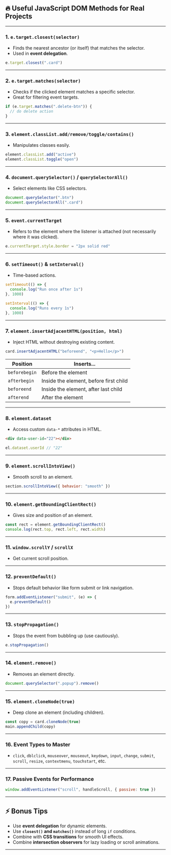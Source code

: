 
## 🔥 Useful JavaScript DOM Methods for Real Projects

---

### 1. **`e.target.closest(selector)`**

* Finds the nearest ancestor (or itself) that matches the selector.
* Used in **event delegation**.

```js
e.target.closest(".card")
```

---

### 2. **`e.target.matches(selector)`**

* Checks if the clicked element matches a specific selector.
* Great for filtering event targets.

```js
if (e.target.matches(".delete-btn")) {
  // do delete action
}
```

---

### 3. **`element.classList.add/remove/toggle/contains()`**

* Manipulates classes easily.

```js
element.classList.add("active")
element.classList.toggle("open")
```

---

### 4. **`document.querySelector()` / `querySelectorAll()`**

* Select elements like CSS selectors.

```js
document.querySelector(".btn")
document.querySelectorAll(".card")
```

---

### 5. **`event.currentTarget`**

* Refers to the element where the listener is attached (not necessarily where it was clicked).

```js
e.currentTarget.style.border = "2px solid red"
```

---

### 6. **`setTimeout()` & `setInterval()`**

* Time-based actions.

```js
setTimeout(() => {
  console.log("Run once after 1s")
}, 1000)

setInterval(() => {
  console.log("Runs every 1s")
}, 1000)
```

---

### 7. **`element.insertAdjacentHTML(position, html)`**

* Inject HTML without destroying existing content.

```js
card.insertAdjacentHTML("beforeend", "<p>Hello</p>")
```

| Position      | Inserts...                             |
| ------------- | -------------------------------------- |
| `beforebegin` | Before the element                     |
| `afterbegin`  | Inside the element, before first child |
| `beforeend`   | Inside the element, after last child   |
| `afterend`    | After the element                      |

---

### 8. **`element.dataset`**

* Access custom `data-*` attributes in HTML.

```html
<div data-user-id="22"></div>
```

```js
el.dataset.userId // "22"
```

---

### 9. **`element.scrollIntoView()`**

* Smooth scroll to an element.

```js
section.scrollIntoView({ behavior: "smooth" })
```

---

### 10. **`element.getBoundingClientRect()`**

* Gives size and position of an element.

```js
const rect = element.getBoundingClientRect()
console.log(rect.top, rect.left, rect.width)
```

---

### 11. **`window.scrollY` / `scrollX`**

* Get current scroll position.

---

### 12. **`preventDefault()`**

* Stops default behavior like form submit or link navigation.

```js
form.addEventListener("submit", (e) => {
  e.preventDefault()
})
```

---

### 13. **`stopPropagation()`**

* Stops the event from bubbling up (use cautiously).

```js
e.stopPropagation()
```

---

### 14. **`element.remove()`**

* Removes an element directly.

```js
document.querySelector(".popup").remove()
```

---

### 15. **`element.cloneNode(true)`**

* Deep clone an element (including children).

```js
const copy = card.cloneNode(true)
main.appendChild(copy)
```

---

### 16. **Event Types to Master**

* `click`, `dblclick`, `mouseover`, `mouseout`, `keydown`, `input`, `change`, `submit`, `scroll`, `resize`, `contextmenu`, `touchstart`, etc.

---

### 17. **Passive Events for Performance**

```js
window.addEventListener("scroll", handleScroll, { passive: true })
```

---

## ⚡ Bonus Tips

* Use **event delegation** for dynamic elements.
* Use **`closest()` and `matches()`** instead of long `if` conditions.
* Combine with **CSS transitions** for smooth UI effects.
* Combine **intersection observers** for lazy loading or scroll animations.

---